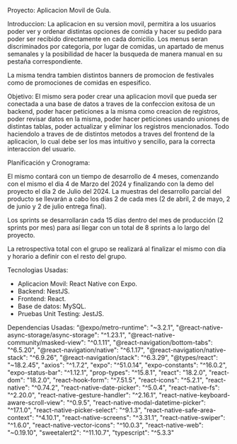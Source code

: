 Proyecto: 
Aplicacion Movil de Gula.

Introduccion:
La aplicacion en su version movil, permitira a los usuarios poder ver y ordenar distintas opciones de comida y 
hacer su pedido para poder ser recibido directamente en cada domicilio. 
Los menus seran discriminados por categoria, por lugar de comidas, un apartado de menus semanales y la posibilidad de hacer la busqueda de manera manual en su pestaña correspondiente.

La misma tendra tambien distintos banners de promocion de festivales como de promociones de comidas en espesifico.

Objetivo:
El mismo sera poder crear una aplicacion movil que pueda ser conectada a una base de datos a traves de la confeccion exitosa de un backend, poder hacer peticiones a la misma como creacion de registros, poder revisar datos en la misma, poder hacer peticiones usando uniones de distintas tablas, poder actualizar y eliminar los registros mencionados.
Todo haciendolo a traves de de distintos metodos a traves del frontend de la aplicacion, lo cual debe ser los mas intuitivo y sencillo, para la correcta interaccion del usuario.

Planificación y Cronograma:

El mismo contará con un tiempo de desarrollo de 4  meses, comenzando con el mismo el dia 4 de Marzo del 2024 y finalizando con la demo del proyecto el día 2 de Julio del 2024.
La muestras del desarrollo parcial del producto se llevarán a cabo los días 2 de cada mes (2 de abril, 2 de mayo, 2 de junio y 2 de julio entrega final).

Los sprints se desarrollarán cada 15 días dentro del mes de producción (2 sprints por mes) para así llegar con un total de 8 sprints a lo largo del proyecto.

La retrospectiva total con el grupo se realizará al finalizar el mismo con día y horario a definir con el resto del grupo.

Tecnologias Usadas:
- Aplicacion Movil: React Native con Expo.
- Backend: NestJS.
- Frontend: React.
- Base de datos: MySQL.
- Pruebas Unit Testing: JestJS.

Dependencias Usadas:
 “@expo/metro-runtime": "~3.2.1",
    "@react-native-async-storage/async-storage": "^1.23.1",
    "@react-native-community/masked-view": "^0.1.11",
    "@react-navigation/bottom-tabs": "^6.5.20",
    "@react-navigation/native": "^6.1.17",
    "@react-navigation/native-stack": "^6.9.26",
    "@react-navigation/stack": "^6.3.29",
    "@types/react": "~18.2.45",
    "axios": "^1.7.2",
    "expo": "^51.0.14",
    "expo-constants": "^16.0.2",
    "expo-status-bar": "^1.12.1",
    "prop-types": "^15.8.1",
    "react": "18.2.0",
    "react-dom": "18.2.0",
    "react-hook-form": "^7.51.5",
    "react-icons": "^5.2.1",
    "react-native": "^0.74.2",
    "react-native-date-picker": "^5.0.4",
    "react-native-fs": "^2.20.0",
    "react-native-gesture-handler": "^2.16.1",
    "react-native-keyboard-aware-scroll-view": "^0.9.5",
    "react-native-modal-datetime-picker": "^17.1.0",
    "react-native-picker-select": "^9.1.3",
    "react-native-safe-area-context": "^4.10.1",
    "react-native-screens": "^3.31.1",
    "react-native-swiper": "^1.6.0",
    "react-native-vector-icons": "^10.0.3",
    "react-native-web": "~0.19.10",
    "sweetalert2": "^11.10.7",
    "typescript": "^5.3.3"





